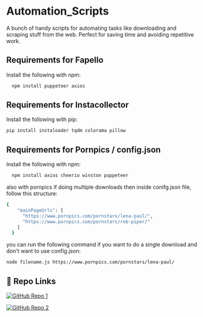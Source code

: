 # Automation_Scripts
A bunch of handy scripts for automating tasks like downloading and scraping stuff from the web. Perfect for saving time and avoiding repetitive work.

## Requirements for Fapello

Install the following with npm:

```bash
  npm install puppeteer axios
```


## Requirements for Instacollector

Install the following with pip:
```bash
pip install instaloader tqdm colorama pillow
```


## Requirements for Pornpics / config.json

Install the following with npm:

```bash
  npm install axios cheerio winston puppeteer
```

also with pornpics if doing multiple downloads then inside conifg.json file, follow this structure:
```bash
{
    "mainPageUrls": [
      "https://www.pornpics.com/pornstars/lena-paul/",
      "https://www.pornpics.com/pornstars/rob-piper/"
    ]
  }
```
you can run the following command if you want to do a single download and don't want to use config.json:
```bash
node filename.js https://www.pornpics.com/pornstars/lena-paul/
```
## 🔗 Repo Links
[![GitHub Repo 1](https://img.shields.io/badge/PORNPICS_DOWNLOADER_beta-FF69B4?style=for-the-badge&logo=github&logoColor=white)](https://github.com/2b12WNu4tpUF7CL4ua79z6QtxePjM9zgxgBO404/PORNPICS_DOWNLOADER_beta)

[![GitHub Repo 2](https://img.shields.io/badge/InstaCollector_DOWNLOADER-4CAF50?style=for-the-badge&logo=github&logoColor=white)](https://github.com/2b12WNu4tpUF7CL4ua79z6QtxePjM9zgxgBO404/InstaCollector_DOWNLOADER)
